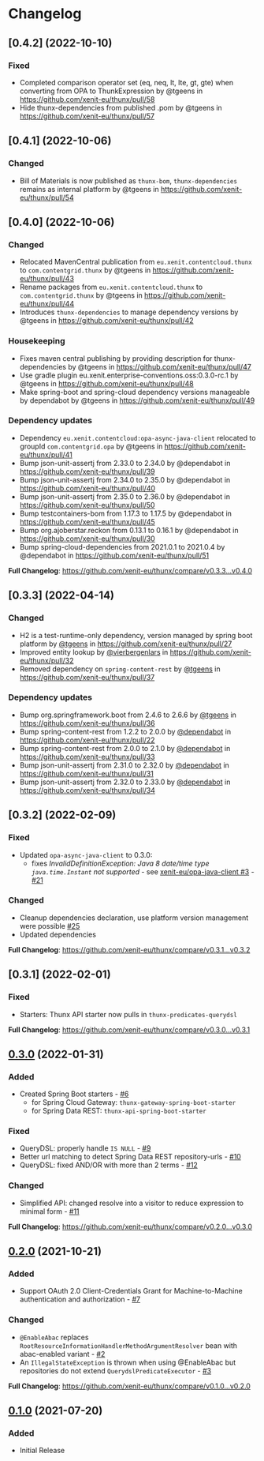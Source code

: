 # Changelog

## [0.4.2] (2022-10-10)

### Fixed

* Completed comparison operator set (eq, neq, lt, lte, gt, gte) when converting from OPA to ThunkExpression by @tgeens in https://github.com/xenit-eu/thunx/pull/58
* Hide thunx-dependencies from published .pom by @tgeens in https://github.com/xenit-eu/thunx/pull/57

## [0.4.1] (2022-10-06)

### Changed

* Bill of Materials is now published as `thunx-bom`, `thunx-dependencies` remains as internal platform by @tgeens in https://github.com/xenit-eu/thunx/pull/54

## [0.4.0] (2022-10-06)

### Changed

* Relocated MavenCentral publication from `eu.xenit.contentcloud.thunx` to `com.contentgrid.thunx` by @tgeens in https://github.com/xenit-eu/thunx/pull/43
* Rename packages from `eu.xenit.contentcloud.thunx` to `com.contentgrid.thunx` by @tgeens in https://github.com/xenit-eu/thunx/pull/44
* Introduces `thunx-dependencies` to manage dependency versions by @tgeens in https://github.com/xenit-eu/thunx/pull/42

### Housekeeping

* Fixes maven central publishing by providing description for thunx-dependencies by @tgeens in https://github.com/xenit-eu/thunx/pull/47
* Use gradle plugin eu.xenit.enterprise-conventions.oss:0.3.0-rc.1 by @tgeens in https://github.com/xenit-eu/thunx/pull/48
* Make spring-boot and spring-cloud dependency versions manageable by dependabot by @tgeens in https://github.com/xenit-eu/thunx/pull/49

### Dependency updates

* Dependency `eu.xenit.contentcloud:opa-async-java-client` relocated to groupId `com.contentgrid.opa` by @tgeens in https://github.com/xenit-eu/thunx/pull/41
* Bump json-unit-assertj from 2.33.0 to 2.34.0 by @dependabot in https://github.com/xenit-eu/thunx/pull/39
* Bump json-unit-assertj from 2.34.0 to 2.35.0 by @dependabot in https://github.com/xenit-eu/thunx/pull/40
* Bump json-unit-assertj from 2.35.0 to 2.36.0 by @dependabot in https://github.com/xenit-eu/thunx/pull/50
* Bump testcontainers-bom from 1.17.3 to 1.17.5 by @dependabot in https://github.com/xenit-eu/thunx/pull/45
* Bump org.ajoberstar.reckon from 0.13.1 to 0.16.1 by @dependabot in https://github.com/xenit-eu/thunx/pull/30
* Bump spring-cloud-dependencies from 2021.0.1 to 2021.0.4 by @dependabot in https://github.com/xenit-eu/thunx/pull/51

**Full Changelog**: https://github.com/xenit-eu/thunx/compare/v0.3.3...v0.4.0

## [0.3.3] (2022-04-14)

### Changed

* H2 is a test-runtime-only dependency, version managed by spring boot platform by [@tgeens] in https://github.com/xenit-eu/thunx/pull/27
* Improved entity lookup by [@vierbergenlars] in https://github.com/xenit-eu/thunx/pull/32
* Removed dependency on `spring-content-rest` by [@tgeens] in https://github.com/xenit-eu/thunx/pull/37

### Dependency updates

* Bump org.springframework.boot from 2.4.6 to 2.6.6 by [@tgeens] in https://github.com/xenit-eu/thunx/pull/36
* Bump spring-content-rest from 1.2.2 to 2.0.0 by [@dependabot] in https://github.com/xenit-eu/thunx/pull/22
* Bump spring-content-rest from 2.0.0 to 2.1.0 by [@dependabot] in https://github.com/xenit-eu/thunx/pull/33
* Bump json-unit-assertj from 2.31.0 to 2.32.0 by [@dependabot] in https://github.com/xenit-eu/thunx/pull/31
* Bump json-unit-assertj from 2.32.0 to 2.33.0 by [@dependabot] in https://github.com/xenit-eu/thunx/pull/34

## [0.3.2] (2022-02-09)

### Fixed
* Updated `opa-async-java-client` to 0.3.0:
  * fixes _InvalidDefinitionException: Java 8 date/time type `java.time.Instant` not supported_ - see [xenit-eu/opa-java-client #3] - [#21]

### Changed
* Cleanup dependencies declaration, use platform version management were possible [#25]
* Updated dependencies

**Full Changelog**: https://github.com/xenit-eu/thunx/compare/v0.3.1...v0.3.2

[xenit-eu/opa-java-client #3]: https://github.com/xenit-eu/opa-java-client/issues/3
[#21]: https://github.com/xenit-eu/thunx/pull/21
[#25]: https://github.com/xenit-eu/thunx/pull/25

## [0.3.1] (2022-02-01)

### Fixed

* Starters: Thunx API starter now pulls in `thunx-predicates-querydsl`

**Full Changelog**: https://github.com/xenit-eu/thunx/compare/v0.3.0...v0.3.1

## [0.3.0] (2022-01-31)

### Added

* Created Spring Boot starters - [#6]
  * for Spring Cloud Gateway: `thunx-gateway-spring-boot-starter`
  * for Spring Data REST: `thunx-api-spring-boot-starter`

### Fixed

* QueryDSL: properly handle `IS NULL` - [#9]
* Better url matching to detect Spring Data REST repository-urls - [#10]
* QueryDSL: fixed AND/OR with more than 2 terms - [#12]

### Changed

* Simplified API: changed resolve into a visitor to reduce expression to minimal form - [#11]

[0.3.0]: https://github.com/xenit-eu/thunx/releases/tag/v0.3.0
[#6]: https://github.com/xenit-eu/thunx/pull/6
[#8]: https://github.com/xenit-eu/thunx/pull/8
[#9]: https://github.com/xenit-eu/thunx/pull/9
[#10]: https://github.com/xenit-eu/thunx/pull/10
[#12]: https://github.com/xenit-eu/thunx/pull/12
[#11]: https://github.com/xenit-eu/thunx/pull/11

**Full Changelog**: https://github.com/xenit-eu/thunx/compare/v0.2.0...v0.3.0

## [0.2.0] (2021-10-21)

### Added

* Support OAuth 2.0 Client-Credentials Grant for Machine-to-Machine authentication and authorization - [#7]

### Changed

* `@EnableAbac` replaces `RootResourceInformationHandlerMethodArgumentResolver` bean with abac-enabled variant - [#2]
* An `IllegalStateException` is thrown when using @EnableAbac but repositories do not extend `QuerydslPredicateExecutor` - [#3]

[0.2.0]: https://github.com/xenit-eu/thunx/releases/tag/v0.2.0
[#7]: https://github.com/xenit-eu/thunx/pull/7
[#2]: https://github.com/xenit-eu/thunx/pull/2
[#3]: https://github.com/xenit-eu/thunx/pull/3

**Full Changelog**: https://github.com/xenit-eu/thunx/compare/v0.1.0...v0.2.0

## [0.1.0] (2021-07-20)

### Added

- Initial Release

[0.1.0]: https://github.com/xenit-eu/thunx/releases/tag/v0.1.0

[@dependabot]: https://github.com/dependabot
[@vierbergenlars]: https://github.com/vierbergenlars
[@tgeens]: https://github.com/tgeens

